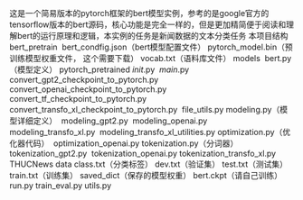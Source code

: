 这是一个简易版本的pytorch框架的bert模型实例，参考的是google官方的tensorflow版本的bert源码，核心功能是完全一样的，但是更加精简便于阅读和理解bert的运行原理和逻辑，本实例的任务是新闻数据的文本分类任务
本项目结构
bert_pretrain
​    bert_condfig.json（bert模型配置文件）
​    pytorch_model.bin（预训练模型权重文件， 这个需要下载）
​    vocab.txt（语料库文件）
models
​    bert.py（模型定义）
pytorch_pretrained
​    _init_.py
​    _main_.py
​    convert_gpt2_checkpoint_to_pytorch.py
​    convert_openai_checkpoint_to_pytorch.py
​    convert_tf_checkpoint_to_pytorch.py
​    convert_transfo_xl_checkpoint_to_pytorch.py
​    file_utils.py
​    modeling.py（模型详细定义）
​    modeling_gpt2.py
​    modeling_openai.py
​    modeling_transfo_xl.py
​    modeling_transfo_xl_utilities.py
​    optimization.py（优化器代码）
​    optimization_openai.py
​    tokenization.py（分词器）
​    tokenization_gpt2.py
​    tokenization_openai.py
​    tokenization_transfo_xl.py
THUCNews
    data
      class.txt（分类标签）
      dev.txt（验证集）
      test.txt（测试集）
      train.txt（训练集）
    saved_dict（保存的模型权重）
      bert.ckpt（请自己训练）
run.py
train_eval.py
utils.py
